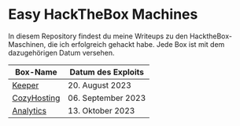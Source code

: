 # Easy HackTheBox Machines

In diesem Repository findest du meine Writeups zu den HacktheBox-Maschinen, die ich erfolgreich gehackt habe. Jede Box ist mit dem dazugehörigen Datum versehen.

| Box-Name             | Datum des Exploits      |
|----------------------|-------------------------|
| [Keeper](https://github.com/Safen-A/Hacking-WriteUps/blob/main/HackTheBox%20Machines/Easy/Keeper.md)           | 20. August 2023    |
| [CozyHosting](https://github.com/Safen-A/Hacking-WriteUps/blob/main/HackTheBox%20Machines/Easy/CozyHosting.md) | 06. September 2023 |
| [Analytics](https://github.com/Safen-A/Hacking-WriteUps/blob/main/HackTheBox%20Machines/Easy/Analytics.md)     | 13. Oktober 2023   |

